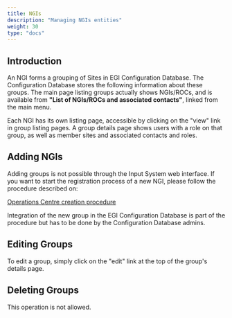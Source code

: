 ```yaml
---
title: NGIs
description: "Managing NGIs entities"
weight: 30
type: "docs"
---
```


## Introduction

An NGI forms a grouping of Sites in EGI Configuration Database. The
Configuration Database stores the following information about these groups. The
main page listing groups actually shows NGIs/ROCs, and is available from **"List
of NGIs/ROCs and associated contacts"**, linked from the main menu.

Each NGI has its own listing page, accessible by clicking on the "view" link in
group listing pages. A group details page shows users with a role on that group,
as well as member sites and associated contacts and roles.

## Adding NGIs

Adding groups is not possible through the Input System web interface. If you
want to start the registration process of a new NGI, please follow the procedure
described on:

[Operations Centre creation procedure](https://go.egi.eu/proc02)

Integration of the new group in the EGI Configuration Database is part of the
procedure but has to be done by the Configuration Database admins.

## Editing Groups

To edit a group, simply click on the "edit" link at the top of the group's
details page.

## Deleting Groups

This operation is not allowed.
